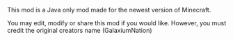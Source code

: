 This mod is a Java only mod made for the newest version of Minecraft.

You may edit, modify or share this mod if you would like. However, you must credit the original creators name (GalaxiumNation)
